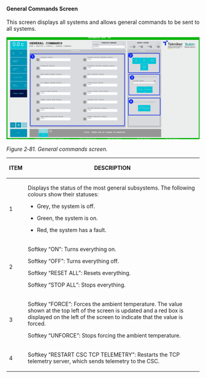 #### General Commands Screen

This screen displays all systems and allows general commands to be sent to all systems.

![](../Resources/media/image097.png)

*Figure 2‑81. General commands screen.*

<table class="table">
<colgroup>
<col style="width: 13<col style="width: 86</colgroup>
<thead>
<tr class="header">
<th><p>ITEM</p></th>
<th><p>DESCRIPTION</p></th>
</tr>
</thead>
<tbody>
<tr class="odd">
<td><p>1</p></td>
<td><p>Displays the status of the most general subsystems. The following colours
show their statuses:</p>
<ul>
<li><p>Grey, the system is off.</p></li>
<li><p>Green, the system is on.</p></li>
<li><p>Red, the system has a fault.</p></li>
</ul></td>
</tr>
<tr class="even">
<td><p>2</p></td>
<td><p>Softkey “ON”: Turns everything on.</p>
<p>Softkey “OFF”: Turns everything off.</p>
<p>Softkey “RESET ALL”: Resets everything.</p>
<p>Softkey “STOP ALL”: Stops everything.</p></td>
</tr>
<tr class="odd">
<td><p>3</p></td>
<td><p>Softkey “FORCE”: Forces the ambient temperature. The value shown at the top left of the screen
is updated and a red box is displayed on the left of the screen to indicate that the value is forced.</p>
<p>Softkey “UNFORCE”: Stops forcing the ambient temperature.</p></td>
</tr>
<tr class="even">
<td><p>4</p></td>
<td><p>Softkey “RESTART CSC TCP TELEMETRY”: Restarts the TCP telemetry server, which sends telemetry to the
CSC.</p>
</tr>
</tbody>
</table>
